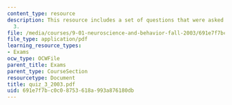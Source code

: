 ```yaml
---
content_type: resource
description: This resource includes a set of questions that were asked during quiz
  3.
file: /media/courses/9-01-neuroscience-and-behavior-fall-2003/691e7f7bc0c08753618a993a876180db_quiz_3_2003.pdf
file_type: application/pdf
learning_resource_types:
- Exams
ocw_type: OCWFile
parent_title: Exams
parent_type: CourseSection
resourcetype: Document
title: quiz_3_2003.pdf
uid: 691e7f7b-c0c0-8753-618a-993a876180db
---
```

